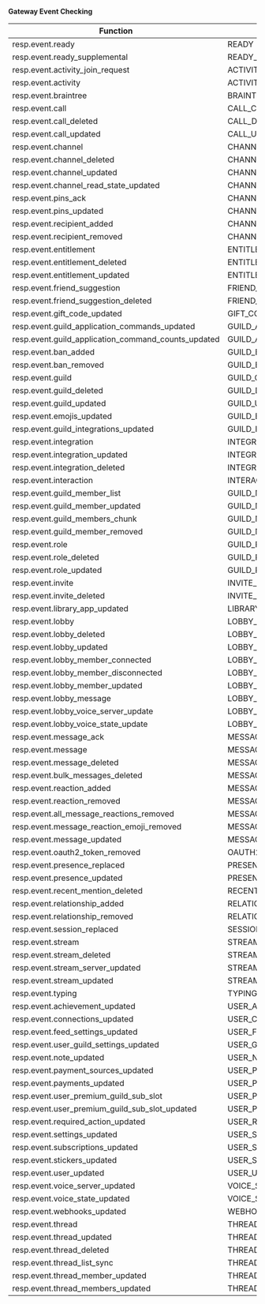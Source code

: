 **Gateway Event Checking**

| Function | Gateway Event |
| --- | ----------- |
| resp.event.ready | READY |
| resp.event.ready_supplemental | READY_SUPPLEMENTAL |
| resp.event.activity_join_request | ACTIVITY_JOIN_REQUEST |
| resp.event.activity | ACTIVITY_START |
| resp.event.braintree | BRAINTREE_POPUP_BRIDGE_CALLBACK |
| resp.event.call | CALL_CREATE |
| resp.event.call_deleted | CALL_DELETE |
| resp.event.call_updated | CALL_UPDATE |
| resp.event.channel | CHANNEL_CREATE |
| resp.event.channel_deleted | CHANNEL_DELETE |
| resp.event.channel_updated | CHANNEL_UPDATE |
| resp.event.channel_read_state_updated | CHANNEL_UNREAD_UPDATE |
| resp.event.pins_ack | CHANNEL_PINS_ACK |
| resp.event.pins_updated | CHANNEL_PINS_UPDATE |
| resp.event.recipient_added | CHANNEL_RECIPIENT_ADD |
| resp.event.recipient_removed | CHANNEL_RECIPIENT_REMOVE |
| resp.event.entitlement | ENTITLEMENT_CREATE |
| resp.event.entitlement_deleted | ENTITLEMENT_DELETE |
| resp.event.entitlement_updated | ENTITLEMENT_UPDATE |
| resp.event.friend_suggestion | FRIEND_SUGGESTION_CREATE |
| resp.event.friend_suggestion_deleted | FRIEND_SUGGESTION_DELETE |
| resp.event.gift_code_updated | GIFT_CODE_UPDATE |
| resp.event.guild_application_commands_updated | GUILD_APPLICATION_COMMANDS_UPDATE |
| resp.event.guild_application_command_counts_updated | GUILD_APPLICATION_COMMAND_COUNTS_UPDATE |
| resp.event.ban_added | GUILD_BAN_ADD |
| resp.event.ban_removed | GUILD_BAN_REMOVE |
| resp.event.guild | GUILD_CREATE |
| resp.event.guild_deleted | GUILD_DELETE |
| resp.event.guild_updated | GUILD_UPDATE |
| resp.event.emojis_updated | GUILD_EMOJIS_UPDATE |
| resp.event.guild_integrations_updated | GUILD_INTEGRATIONS_UPDATE |
| resp.event.integration | INTEGRATION_CREATE |
| resp.event.integration_updated | INTEGRATION_UPDATE |
| resp.event.integration_deleted | INTEGRATION_DELETE |
| resp.event.interaction | INTERACTION_CREATE |
| resp.event.guild_member_list | GUILD_MEMBER_LIST_UPDATE |
| resp.event.guild_member_updated | GUILD_MEMBER_UPDATE |
| resp.event.guild_members_chunk | GUILD_MEMBERS_CHUNK |
| resp.event.guild_member_removed | GUILD_MEMBER_REMOVE |
| resp.event.role | GUILD_ROLE_CREATE |
| resp.event.role_deleted | GUILD_ROLE_DELETE |
| resp.event.role_updated | GUILD_ROLE_UPDATE |
| resp.event.invite | INVITE_CREATE |
| resp.event.invite_deleted | INVITE_DELETE |
| resp.event.library_app_updated | LIBRARY_APPLICATION_UPDATE |
| resp.event.lobby | LOBBY_CREATE |
| resp.event.lobby_deleted | LOBBY_DELETE |
| resp.event.lobby_updated | LOBBY_UPDATE |
| resp.event.lobby_member_connected | LOBBY_MEMBER_CONNECT |
| resp.event.lobby_member_disconnected | LOBBY_MEMBER_DISCONNECT |
| resp.event.lobby_member_updated | LOBBY_MEMBER_UPDATE |
| resp.event.lobby_message | LOBBY_MESSAGE |
| resp.event.lobby_voice_server_update | LOBBY_VOICE_SERVER_UPDATE |
| resp.event.lobby_voice_state_update | LOBBY_VOICE_STATE_UPDATE |
| resp.event.message_ack | MESSAGE_ACK |
| resp.event.message | MESSAGE_CREATE |
| resp.event.message_deleted | MESSAGE_DELETE |
| resp.event.bulk_messages_deleted | MESSAGE_DELETE_BULK |
| resp.event.reaction_added | MESSAGE_REACTION_ADD |
| resp.event.reaction_removed | MESSAGE_REACTION_REMOVE |
| resp.event.all_message_reactions_removed | MESSAGE_REACTION_REMOVE_ALL |
| resp.event.message_reaction_emoji_removed | MESSAGE_REACTION_REMOVE_EMOJI |
| resp.event.message_updated | MESSAGE_UPDATE |
| resp.event.oauth2_token_removed | OAUTH2_TOKEN_REMOVE |
| resp.event.presence_replaced | PRESENCES_REPLACE |
| resp.event.presence_updated | PRESENCE_UPDATE |
| resp.event.recent_mention_deleted | RECENT_MENTION_DELETE |
| resp.event.relationship_added | RELATIONSHIP_ADD |
| resp.event.relationship_removed | RELATIONSHIP_REMOVE |
| resp.event.session_replaced | SESSIONS_REPLACE |
| resp.event.stream | STREAM_CREATE |
| resp.event.stream_deleted | STREAM_DELETE |
| resp.event.stream_server_updated | STREAM_SERVER_UPDATE |
| resp.event.stream_updated | STREAM_UPDATE |
| resp.event.typing | TYPING_START |
| resp.event.achievement_updated | USER_ACHIEVEMENT_UPDATE |
| resp.event.connections_updated | USER_CONNECTIONS_UPDATE |
| resp.event.feed_settings_updated | USER_FEED_SETTINGS_UPDATE |
| resp.event.user_guild_settings_updated | USER_GUILD_SETTINGS_UPDATE |
| resp.event.note_updated | USER_NOTE_UPDATE |
| resp.event.payment_sources_updated | USER_PAYMENT_SOURCES_UPDATE |
| resp.event.payments_updated | USER_PAYMENTS_UPDATE |
| resp.event.user_premium_guild_sub_slot | USER_PREMIUM_GUILD_SUBSCRIPTION_SLOT_CREATE |
| resp.event.user_premium_guild_sub_slot_updated | USER_PREMIUM_GUILD_SUBSCRIPTION_SLOT_UPDATE |
| resp.event.required_action_updated | USER_REQUIRED_ACTION_UPDATE |
| resp.event.settings_updated | USER_SETTINGS_UPDATE |
| resp.event.subscriptions_updated | USER_SUBSCRIPTIONS_UPDATE |
| resp.event.stickers_updated | USER_STICKER_PACK_UPDATE |
| resp.event.user_updated | USER_UPDATE |
| resp.event.voice_server_updated | VOICE_SERVER_UPDATE |
| resp.event.voice_state_updated | VOICE_STATE_UPDATE |
| resp.event.webhooks_updated | WEBHOOKS_UPDATE |
| resp.event.thread | THREAD_CREATE |
| resp.event.thread_updated | THREAD_UPDATE |
| resp.event.thread_deleted | THREAD_DELETE |
| resp.event.thread_list_sync | THREAD_LIST_SYNC |
| resp.event.thread_member_updated | THREAD_MEMBER_UPDATE |
| resp.event.thread_members_updated | THREAD_MEMBERS_UPDATE |
